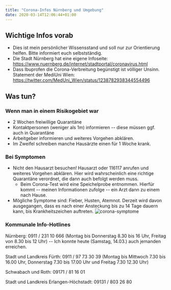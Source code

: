```yaml
---
title: "Corona-Infos Nürnberg und Umgebung"
date: 2020-03-14T12:06:44+01:00
---
```

## Wichtige Infos vorab
* Dies ist mein persönlicher Wissensstand und soll nur zur Orientierung helfen. Bitte informiert euch selbstständig.
* Die Stadt Nürnberg hat eine eigene Infoseite: <https://www.nuernberg.de/internet/stadtportal/coronavirus.html>
* Dass Ibuprofen die Corona-Verbreitung begünstigt ist völliger Unsinn. Statement der MediUni Wien: <https://twitter.com/MedUni_Wien/status/1238782938344554496>

## Was tun?

### Wenn man in einem Risikogebiet war
* 2 Wochen freiwillige Quarantäne
* Kontaktpersonen (weniger als 1m) informieren -- diese müssen ggf. auch in Quarantäne
* Arbeitgeber informieren und weiteres Vorgehen abklären. 
* Im Zweifel schreiben manche Hausärzte einen für 1 Woche krank.

### Bei Symptomen
* Nicht den Hausarzt besuchen! Hausarzt oder 116117 anrufen und weiteres Vorgehen abklären. Hier wird wahrscheinlich eine richtige Quarantäne verordnet, die dann auch befolgt werden muss. 
  * Beim Corona-Test wird eine Speichelprobe entnommen. Hierfür kommt -- meinen Informationen zufolge -- ein Arzt dann zu einem nach Hause.
* Mögliche Symptome sind: Fieber, Husten, Atemnot. Derzeit wird davon ausgegangen, dass es nach einer Ansteckung bis zu 14 Tage dauern kann, bis Krankheitszeichen auftreten. 
![corona-symptome](/img/DW-VM-CoronaSymptome-js-1-jpg.jpg)
### Kommunale Info-Hotlines
Nürnberg: 0911 / 231 10 666 (Montag bis Donnerstag 8.30 bis 16 Uhr, Freitag von 8.30 bis 12 Uhr) -- Ich konnte heute (Samstag, 14.03.) auch jemanden erreichen.

Stadt und Landkreis Fürth: 0911 / 97 73 30 39 (Montag bis Mittwoch 7.30 bis 16.00 Uhr, Donnerstag 7.30 bis 17.00 Uhr und Freitag 7.30  12.30 Uhr)

Schwabach und Roth: 09171 / 81 16 01

Stadt und Landkreis Erlangen-Höchstadt: 09131 / 803 26 80
